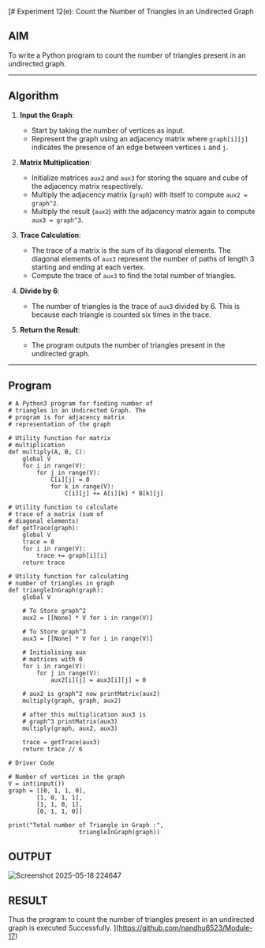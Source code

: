 [# Experiment 12(e): Count the Number of Triangles in an Undirected Graph

## AIM
To write a Python program to count the number of triangles present in an undirected graph.

---

## Algorithm

1. **Input the Graph**:
   - Start by taking the number of vertices as input.
   - Represent the graph using an adjacency matrix where `graph[i][j]` indicates the presence of an edge between vertices `i` and `j`.

2. **Matrix Multiplication**:
   - Initialize matrices `aux2` and `aux3` for storing the square and cube of the adjacency matrix respectively.
   - Multiply the adjacency matrix (`graph`) with itself to compute `aux2 = graph^2`.
   - Multiply the result (`aux2`) with the adjacency matrix again to compute `aux3 = graph^3`.

3. **Trace Calculation**:
   - The trace of a matrix is the sum of its diagonal elements. The diagonal elements of `aux3` represent the number of paths of length 3 starting and ending at each vertex.
   - Compute the trace of `aux3` to find the total number of triangles.

4. **Divide by 6**:
   - The number of triangles is the trace of `aux3` divided by 6. This is because each triangle is counted six times in the trace.

5. **Return the Result**:
   - The program outputs the number of triangles present in the undirected graph.

---

## Program
```
# A Python3 program for finding number of
# triangles in an Undirected Graph. The
# program is for adjacency matrix
# representation of the graph

# Utility function for matrix
# multiplication
def multiply(A, B, C):
	global V
	for i in range(V):
		for j in range(V):
			C[i][j] = 0
			for k in range(V):
				C[i][j] += A[i][k] * B[k][j]

# Utility function to calculate
# trace of a matrix (sum of
# diagonal elements)
def getTrace(graph):
	global V
	trace = 0
	for i in range(V):
		trace += graph[i][i]
	return trace

# Utility function for calculating
# number of triangles in graph
def triangleInGraph(graph):
	global V
	
	# To Store graph^2
	aux2 = [[None] * V for i in range(V)]

	# To Store graph^3
	aux3 = [[None] * V for i in range(V)]

	# Initialising aux
	# matrices with 0
	for i in range(V):
		for j in range(V):
			aux2[i][j] = aux3[i][j] = 0

	# aux2 is graph^2 now printMatrix(aux2)
	multiply(graph, graph, aux2)

	# after this multiplication aux3 is
	# graph^3 printMatrix(aux3)
	multiply(graph, aux2, aux3)

	trace = getTrace(aux3)
	return trace // 6

# Driver Code

# Number of vertices in the graph
V = int(input())
graph = [[0, 1, 1, 0],
		[1, 0, 1, 1],
		[1, 1, 0, 1],
		[0, 1, 1, 0]]

print("Total number of Triangle in Graph :",
					triangleInGraph(graph))
```

## OUTPUT
![Screenshot 2025-05-18 224647](https://github.com/user-attachments/assets/91707176-f59a-4738-8bb5-42e7db019246)


## RESULT
Thus the program to count the number of triangles present in an undirected graph is executed Successfully.
](https://github.com/nandhu6523/Module-17)
